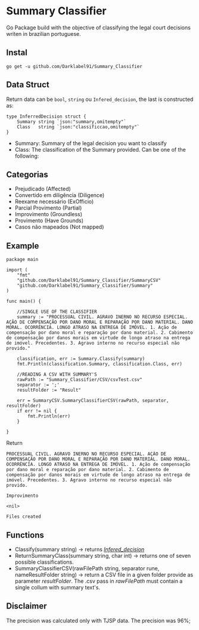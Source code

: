 # Summary Classifier
Go Package build with the objective of classifying the legal court decisions writen in brazilian portuguese.

## Instal
``` go get -u github.com/Darklabel91/Summary_Classifier ```

## Data Struct
Return data can be ```bool```, ```string``` ou ```Infered_decision```, the last is constructed as: 
``` 
type InferredDecision struct {
	Summary string `json:"summary,omitempty"`
	Class   string `json:"classificcao,omitempty"`
}
```

- Summary: Summary of the legal decision you want to classify
- Class: The classification of the Summary provided. Can be one of the following:

## Categorias
- Prejudicado (Affected)
- Convertido em diligência (Diligence)
- Reexame necessário (ExOfficio)
- Parcial Provimento (Partial)
- Improvimento (Groundless)
- Provimento (Have Grounds)
- Casos não mapeados (Not mapped)

## Example

``` 
package main

import (
	"fmt"
	"github.com/Darklabel91/Summary_Classifier/SummaryCSV"
	"github.com/Darklabel91/Summary_Classifier/Summary"
)

func main() {

	//SINGLE USE OF THE CLASSIFIER
	summary := "PROCESSUAL CIVIL. AGRAVO INERNO NO RECURSO ESPECIAL. AÇÃO DE COMPENSAÇÃO POR DANO MORAL E REPARAÇÃO POR DANO MATERIAL. DANO MORAL. OCORRÊNCIA. LONGO ATRASO NA ENTREGA DE IMÓVEL. 1. Ação de compensação por dano moral e reparação por dano material. 2. Cabimento de compensação por danos morais em virtude de longo atraso na entrega de imóvel. Precedentes. 3. Agravo interno no recurso especial não provido."

	classification, err := Summary.Classify(summary)
	fmt.Println(classification.Summary, classification.Class, err)

	//READING A CSV WITH SUMMARY'S
	rawPath := "Summary_Classifier/CSV/csvTest.csv"
	separator := ';'
	resultFolder := "Result"

	err = SummaryCSV.SummaryClassifierCSV(rawPath, separator, resultFolder)
	if err != nil {
		fmt.Println(err)
	}

}
 ```
Return
``` 
PROCESSUAL CIVIL. AGRAVO INERNO NO RECURSO ESPECIAL. AÇÃO DE COMPENSAÇÃO POR DANO MORAL E REPARAÇÃO POR DANO MATERIAL. DANO MORAL. OCORRÊNCIA. LONGO ATRASO NA ENTREGA DE IMÓVEL. 1. Ação de compensação por dano moral e reparação por dano material. 2. Cabimento de compensação por danos morais em virtude de longo atraso na entrega de imóvel. Precedentes. 3. Agravo interno no recurso especial não provido. 

Improvimento 

<nil>

Files created
 ```

## Functions
- Classify(summary string) -> returns *[Infered_decision](https://pkg.go.dev/github.com/Darklabel91/Summary_Classifier/Summary#InferredDecision)* 
- ReturnSummaryClass(summary string, char int) -> returns one of seven possible classifications.
- SummaryClassifierCSV(rawFilePath string, separator rune, nameResultFolder string) -> return a CSV file in a given folder provide as parameter *resultFolder*. The .csv pass in *rawFilePath* must contain a single collum with summary text's.

## Disclaimer
The precision was calculated only with TJSP data. The precision was 96%;
